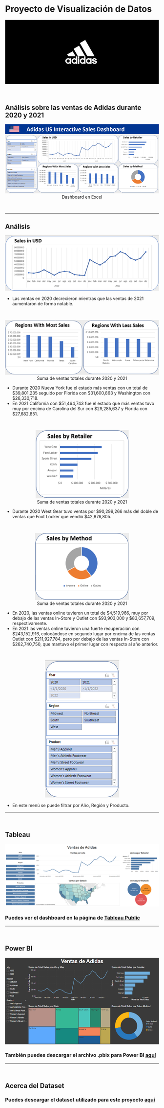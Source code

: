 # Proyecto de Visualización de Datos

<p align="center"><img src="screenshots\adidas_logo.jpg"/></p> 

</br>

## Análisis sobre las ventas de Adidas durante 2020 y 2021


<p align="center"><img src="screenshots\Adidas_Sales_Dashboard.png"/>Dashboard en Excel</p> 

</br>

---

## Análisis


<p align="center"><img src="screenshots\adidas_ventas_totales.png"/></p>

* Las ventas en 2020 decrecieron mientras que las ventas de 2021 aumentaron de forma notable.

</br>

<p align="center"><img src="screenshots\adidas_ventas_x_region.png"/></br>Suma de ventas totales durante 2020 y 2021</p>


* Durante 2020 Nueva York fue el estado más ventas con un total de $39,801,235 seguido por Florida con $31,600,863 y Washington con $26,330,718.
* En 2021 California con $51,464,743 fue el estado que más ventas tuvo muy por encima de Carolina del Sur con $29,285,637 y Florida con $27,682,851.

</br>

<p align="center"><img src="screenshots\adidas_ventas_x_retailer.png"/></br>Suma de ventas totales durante 2020 y 2021</p>

* Durante 2020 West Gear tuvo ventas por $90,299,266 más del doble de ventas que Foot Locker que vendió $42,876,805.


</br>

<p align="center"><img src="screenshots\adidas_ventas_x_metodo.png"/></br>Suma de ventas totales durante 2020 y 2021</p>

* En 2020, las ventas online tuvieron un total de $4,519,966, muy por debajo de las ventas In-Store y Outlet con $93,903,000 y $83,657,709, respectivamente.
* En 2021 las ventas online tuvieron una fuerte recuperación con $243,152,916, colocándose en segundo lugar por encima de las ventas Outlet con $211,927,784, pero por debajo de las ventas In-Store con $262,740,750, que mantuvo el primer lugar con respecto al año anterior.

</br>

<p align="center"><img src="screenshots\adidas_slicers.png"/></p>

* En este menú se puede filtrar por Año, Región y Producto.

---

</br>


## Tableau

<p align="center"><img src="screenshots\tableau_dashboard.png"/></p>

### Puedes ver el dashboard en la página de [Tableau Public](https://public.tableau.com/app/profile/cristiancampero/viz/VentasdeAdidas/Dashboard1)

---

</br>

## Power BI

<p align="center"><img src="screenshots\power_bi_dashboard.png"/></p>

### También puedes descargar el archivo .pbix para Power BI [aquí](https://github.com/cristiancampero/PruebaDashboard/blob/main/files/Ventas_de_Adidas.pbix)

---

</br>

## Acerca del Dataset

### Puedes descargar el dataset utilizado para este proyecto [aquí](https://github.com/cristiancampero/PruebaDashboard/blob/main/files/Adidas_Sales.xlsx)
